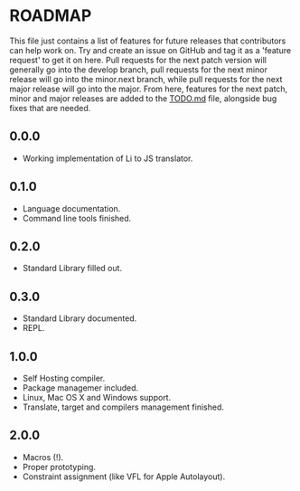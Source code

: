ROADMAP
=======

This file just contains a list of features for future releases that contributors can help work on. Try and create an issue on GitHub and tag it as a 'feature request' to get it on here. Pull requests for the next patch version will generally go into the develop branch, pull requests for the next minor release will go into the minor.next branch, while pull requests for the next major release will go into the major. From here, features for the next patch, minor and major releases are added to the [TODO.md](TODO.md) file, alongside bug fixes that are needed.

## 0.0.0

*   Working implementation of Li to JS translator.

## 0.1.0

*   Language documentation.
*   Command line tools finished.

## 0.2.0

*   Standard Library filled out.

## 0.3.0

*   Standard Library documented.
*   REPL.

## 1.0.0

*   Self Hosting compiler.
*   Package managemer included.
*   Linux, Mac OS X and Windows support.
*   Translate, target and compilers management finished.

## 2.0.0

*   Macros (!).
*   Proper prototyping.
*   Constraint assignment (like VFL for Apple Autolayout).